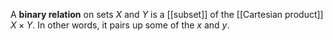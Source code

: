 A **binary relation** on sets $X$ and $Y$ is a [[subset]] of the [[Cartesian product]] $X \times Y$. In other words, it pairs up some of the $x$ and $y$.